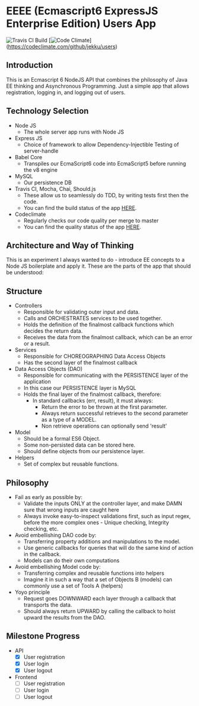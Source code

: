EEEE (Ecmascript6 ExpressJS Enterprise Edition) Users App
====

![Travis CI Build](https://api.travis-ci.org/jekku/users.svg) [![Code Climate](https://codeclimate.com/github/jekku/users/badges/gpa.svg)] (https://codeclimate.com/github/jekku/users)

Introduction
----
This is an Ecmascript 6 NodeJS API that combines the philosophy of Java EE thinking and Asynchronous Programming.
Just a simple app that allows registration, logging in, and logging out of users.

Technology Selection
----
- Node JS
  - The whole server app runs with Node JS
- Express JS
  - Choice of framework to allow Dependency-Injectible Testing of server-handle
- Babel Core
  - Transpiles our EcmaScript6 code into EcmaScript5 before running the v8 engine
- MySQL
  - Our persistence DB
- Travis CI, Mocha, Chai, Should.js
  - These allow us to seamlessly do TDD, by writing tests first then the code.
  - You can find the build status of the app [HERE](https://travis-ci.org/jekku/users).
- Codeclimate
  - Regularly checks our code quality per merge to master
  - You can find the quality status of the app [HERE](https://codeclimate.com/github/jekku/users/).
  
Architecture and Way of Thinking
----
This is an experiment I always wanted to do - introduce EE concepts to a Node JS boilerplate and apply it.
These are the parts of the app that should be understood:

Structure
----
- Controllers
  - Responsible for validating outer input and data.
  - Calls and ORCHESTRATES services to be used together.
  - Holds the definition of the finalmost callback functions which decides the return data.
  - Receives the data from the finalmost callback, which can be an error or a result.
- Services
  - Responsible for CHOREOGRAPHING Data Access Objects
  - Has the second layer of the finalmost callback
- Data Access Objects (DAO)
  - Responsible for communicating with the PERSISTENCE layer of the application
  - In this case our PERSISTENCE layer is MySQL
  - Holds the final layer of the finalmost callback, therefore:
    - In standard callbacks (err, result), it must always:
      - Return the error to be thrown at the first parameter.
      - Always return successful retrieves to the second parameter as a type of a MODEL.
      - Non retrieve operations can optionally send 'result'
- Model
  - Should be a formal ES6 Object.
  - Some non-persisted data can be stored here.
  - Should define objects from our persistence layer.
- Helpers
  - Set of complex but reusable functions.
  
Philosophy
----
- Fail as early as possible by:
  - Validate the inputs ONLY at the controller layer, and make DAMN sure that wrong inputs are caught here
  - Always invoke easy-to-inspect validations first, such as input regex, before the more complex ones - Unique checking, Integrity checking, etc.
- Avoid embellishing DAO code by:
  - Transferring property additions and manipulations to the model.
  - Use generic callbacks for queries that will do the same kind of action in the callback.
  - Models can do their own computations
- Avoid embellishing Model code by:
  - Transferring complex and reusable functions into helpers
  - Imagine it in such a way that a set of Objects B (models) can commonly use a set of Tools A (helpers)
- Yoyo principle
  - Request goes DOWNWARD each layer through a callback that transports the data.
  - Should always return UPWARD by calling the callback to hoist upward the results from the DAO.


Milestone Progress
----
- API
  - [x] User registration
  - [x] User login
  - [x] User logout

- Frontend
  - [ ] User registration
  - [ ] User login
  - [ ] User logout
